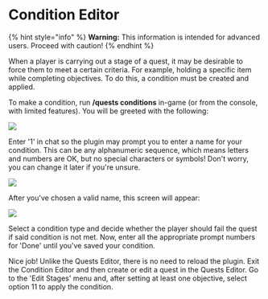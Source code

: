 # Condition Editor

{% hint style="info" %}
**Warning:** This information is intended for advanced users. Proceed with caution!
{% endhint %}

When a player is carrying out a stage of a quest, it may be desirable to force them to meet a certain criteria. For example, holding a specific item while completing objectives. To do this, a condition must be created and applied.

To make a condition, run **/quests conditions** in-game (or from the console, with limited features). You will be greeted with the following:

![](https://camo.githubusercontent.com/7c7cf8db7760543f731b49ec61ef1651886830e96b79c7ce4afb6741f53bb7dc/68747470733a2f2f692e696d6775722e636f6d2f6c7148626f4b492e706e67)

Enter '1' in chat so the plugin may prompt you to enter a name for your condition. This can be any alphanumeric sequence, which means letters and numbers are OK, but no special characters or symbols! Don't worry, you can change it later if you're unsure.

![](https://camo.githubusercontent.com/80bc88d8dbcfb01e7f684ed12c65c2c70a7ee519140d459dd8bcf8111327b091/68747470733a2f2f692e696d6775722e636f6d2f50446d734a5a482e706e67)

After you've chosen a valid name, this screen will appear:

![](https://camo.githubusercontent.com/23267d859c71ffcb3cd6f4123060c813a2d75817eb8c8a1f535f17c7f4fc2338/68747470733a2f2f692e696d6775722e636f6d2f455379363872492e706e67)

Select a condition type and decide whether the player should fail the quest if said condition is not met. Now, enter all the appropriate prompt numbers for 'Done' until you've saved your condition.

Nice job! Unlike the Quests Editor, there is no need to reload the plugin. Exit the Condition Editor and then create or edit a quest in the Quests Editor. Go to the 'Edit Stages' menu and, after setting at least one objective, select option 11 to apply the condition.
